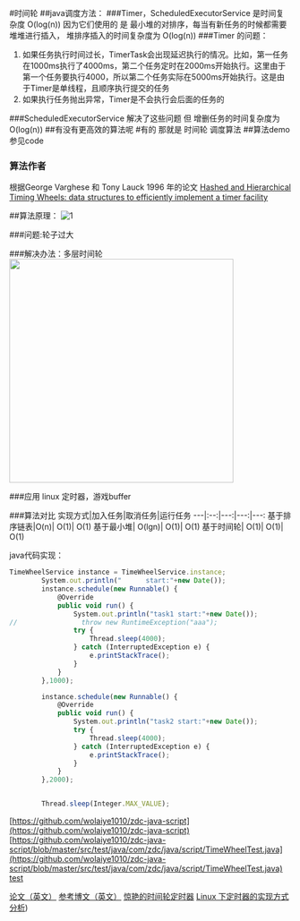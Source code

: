 
#时间轮
##java调度方法：
###Timer，ScheduledExecutorService 
是时间复杂度 O(log(n))
因为它们使用的 是  最小堆的对排序，每当有新任务的时候都需要堆堆进行插入，
堆排序插入的时间复杂度为 O(log(n))
###Timer 的问题：

1. 如果任务执行时间过长，TimerTask会出现延迟执行的情况。比如，第一任务在1000ms执行了4000ms，第二个任务定时在2000ms开始执行。这里由于第一个任务要执行4000，所以第二个任务实际在5000ms开始执行。这是由于Timer是单线程，且顺序执行提交的任务
2. 如果执行任务抛出异常，Timer是不会执行会后面的任务的

###ScheduledExecutorService 解决了这些问题
但 增删任务的时间复杂度为 O(log(n))
##有没有更高效的算法呢
#有的 那就是 时间轮 调度算法
##算法demo
参见code
### 算法作者
根据George Varghese 和 Tony Lauck 1996 年的论文 [Hashed and Hierarchical Timing Wheels: data structures to efficiently implement a timer facility](http://cseweb.ucsd.edu/users/varghese/PAPERS/twheel.ps.Z)

##算法原理：
![1](http://img.my.csdn.net/uploads/201209/29/1348926970_9123.png)

###问题:轮子过大

###解决办法：多层时间轮
<img src="http://pic1.58cdn.com.cn/dwater/fang/big/n_v27a8a06eebb464455a2d9d276610d29b4.jpg" width="400" />



###应用
linux 定时器，游戏buffer

###算法对比
实现方式|加入任务|取消任务|运行任务
---|:--:|---:|---:|---:
基于排序链表|O(n)|	O(1)|	O(1)
基于最小堆|	O(lgn)|	O(1)|	O(1)
基于时间轮|	O(1)|	O(1)|	O(1)

java代码实现：
```javascript 1.8
TimeWheelService instance = TimeWheelService.instance;
        System.out.println("      start:"+new Date());
        instance.schedule(new Runnable() {
            @Override
            public void run() {
                System.out.println("task1 start:"+new Date());
//                throw new RuntimeException("aaa");
                try {
                    Thread.sleep(4000);
                } catch (InterruptedException e) {
                    e.printStackTrace();
                }
            }
        },1000);

        instance.schedule(new Runnable() {
            @Override
            public void run() {
                System.out.println("task2 start:"+new Date());
                try {
                    Thread.sleep(4000);
                } catch (InterruptedException e) {
                    e.printStackTrace();
                }
            }
        },2000);


        Thread.sleep(Integer.MAX_VALUE);
```
[https://github.com/wolaiye1010/zdc-java-script](https://github.com/wolaiye1010/zdc-java-script)
[https://github.com/wolaiye1010/zdc-java-script/blob/master/src/test/java/com/zdc/java/script/TimeWheelTest.java](https://github.com/wolaiye1010/zdc-java-script/blob/master/src/test/java/com/zdc/java/script/TimeWheelTest.java)
[test](https://github.com/wolaiye1010/zdc-java-script/blob/master/src/test/java/com/zdc/java/script/TimeWheelTest.java)

[论文（英文）](https://github.com/wolaiye1010/zdc-java-script/blob/master/twheel.pdf)
[参考博文（英文）](http://www.embeddedlinux.org.cn/RTConforEmbSys/5107final/LiB0071.html)
[惊艳的时间轮定时器](https://www.cnblogs.com/zhongwencool/p/timing_wheel.html)
[Linux 下定时器的实现方式分析](https://www.ibm.com/developerworks/cn/linux/l-cn-timers/))

